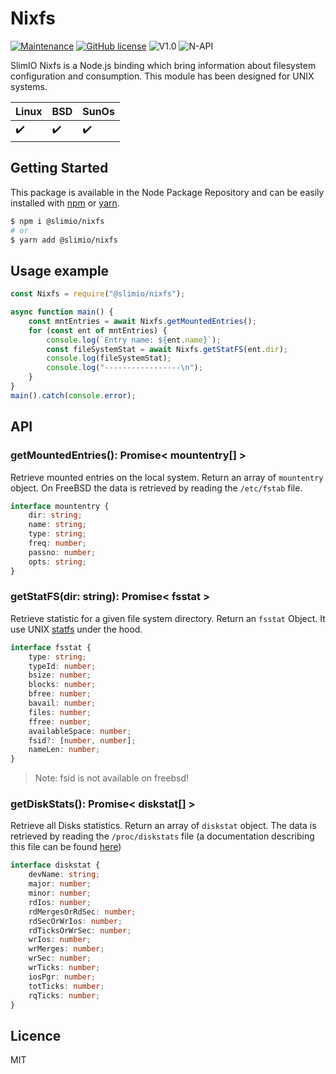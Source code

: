 # Nixfs
[![Maintenance](https://img.shields.io/badge/Maintained%3F-yes-green.svg)](https://github.com/SlimIO/Nixfs/commit-activity)
[![GitHub license](https://img.shields.io/github/license/Naereen/StrapDown.js.svg)](https://github.com/SlimIO/Nixmem/blob/master/LICENSE)
![V1.0](https://img.shields.io/badge/version-1.0.0-blue.svg)
![N-API](https://img.shields.io/badge/N--API-experimental-orange.svg)

SlimIO Nixfs is a Node.js binding which bring information about filesystem configuration and consumption. This module has been designed for UNIX systems.

| Linux | BSD | SunOs |
| --- | --- | --- |
| ✔️ | ✔️ | ✔️ |

## Getting Started

This package is available in the Node Package Repository and can be easily installed with [npm](https://docs.npmjs.com/getting-started/what-is-npm) or [yarn](https://yarnpkg.com).

```bash
$ npm i @slimio/nixfs
# or
$ yarn add @slimio/nixfs
```

## Usage example

```js
const Nixfs = require("@slimio/nixfs"); 

async function main() {
    const mntEntries = await Nixfs.getMountedEntries();
    for (const ent of mntEntries) {
        console.log(`Entry name: ${ent.name}`);
        const fileSystemStat = await Nixfs.getStatFS(ent.dir);
        console.log(fileSystemStat);
        console.log("-----------------\n");
    }
}
main().catch(console.error);
```

## API

### getMountedEntries(): Promise< mountentry[] >
Retrieve mounted entries on the local system. Return an array of `mountentry` object. On FreeBSD the data is retrieved by reading the `/etc/fstab` file.

```ts
interface mountentry {
    dir: string;
    name: string;
    type: string;
    freq: number;
    passno: number;
    opts: string;
}
```

### getStatFS(dir: string): Promise< fsstat >
Retrieve statistic for a given file system directory. Return an `fsstat` Object. It use UNIX [statfs](http://www.tutorialspoint.com/unix_system_calls/statfs.htm) under the hood.

```ts
interface fsstat {
    type: string;
    typeId: number;
    bsize: number;
    blocks: number;
    bfree: number;
    bavail: number;
    files: number;
    ffree: number;
    availableSpace: number;
    fsid?: [number, number];
    nameLen: number;
}
```

> Note: fsid is not available on freebsd!

### getDiskStats(): Promise< diskstat[] >
Retrieve all Disks statistics. Return an array of `diskstat` object. The data is retrieved by reading the `/proc/diskstats` file (a documentation describing this file can be found [here](https://www.kernel.org/doc/Documentation/ABI/testing/procfs-diskstats))

```ts
interface diskstat {
    devName: string;
    major: number;
    minor: number;
    rdIos: number;
    rdMergesOrRdSec: number;
    rdSecOrWrIos: number;
    rdTicksOrWrSec: number;
    wrIos: number;
    wrMerges: number;
    wrSec: number;
    wrTicks: number;
    iosPgr: number;
    totTicks: number;
    rqTicks: number;
}
```

## Licence
MIT
